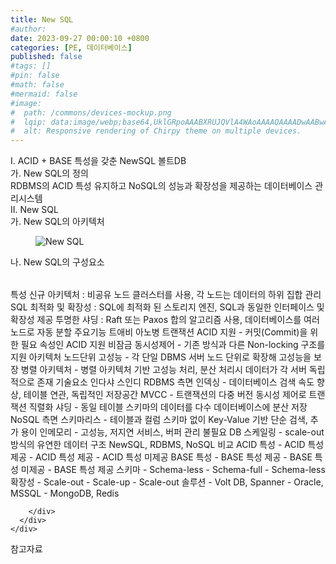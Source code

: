 ```yaml
---
title: New SQL
#author: 
date: 2023-09-27 00:00:10 +0800
categories: [PE, 데이터베이스]
published: false
#tags: []
#pin: false
#math: false
#mermaid: false
#image:
#  path: /commons/devices-mockup.png
#  lqip: data:image/webp;base64,UklGRpoAAABXRUJQVlA4WAoAAAAQAAAADwAABwAAQUxQSDIAAAARL0AmbZurmr57yyIiqE8oiG0bejIYEQTgqiDA9vqnsUSI6H+oAERp2HZ65qP/VIAWAFZQOCBCAAAA8AEAnQEqEAAIAAVAfCWkAALp8sF8rgRgAP7o9FDvMCkMde9PK7euH5M1m6VWoDXf2FkP3BqV0ZYbO6NA/VFIAAAA
#  alt: Responsive rendering of Chirpy theme on multiple devices.
---
```


<div class="post-wrap">
  <div class="para">
    <div class="para-title">
      I. ACID + BASE 특성을 갖춘 NewSQL 볼트DB
    </div>
    <div class="para-cntnt">
      <div class="para">
        <div class="para-title">
          가. New SQL의 정의
        </div>
        <div class="para-cntnt">
            RDBMS의 ACID 특성 유지하고 NoSQL의 성능과 확장성을 제공하는 데이터베이스 관리시스템
        </div>
      </div>
    </div>
  </div>
  
  <div class="para">
    <div class="para-title">
      II. New SQL
    </div>
    <div class="para-cntnt">
      <div class="para">
        <div class="para-title">
          가. New SQL의 아키텍처
        </div>
        <div class="para-cntnt">
          <figure class="post-figure">
            <img src="/assets/img/posts/New-SQL.png" alt="New SQL">
<!--            <figcaption>Source: Unveiling the Metaverse: Exploring Emerging Trends, Multifaceted Perspectives, and Future Challenges</figcaption>-->
          </figure>
        </div>
      </div>
      <div class="para">
        <div class="para-title">
          나. New SQL의 구성요소
        </div>
        <div class="para-cntnt">
          <table class="post-table">
          </table>
          특성
  신규 아키텍처 : 비공유 노드 클러스터를 사용, 각 노드는 데이터의 하위 집합 관리
  SQL 최적화 및 확장성 : SQL에 최적화 된 스토리지 엔진,  SQL과 동일한 인터페이스 및 확장성 제공
  투명한 샤딩 : Raft 또는 Paxos 합의 알고리즘 사용,  데이터베이스를 여러 노드로 자동 분할
주요기능 트애비 아노병
  트랜잭션
    ACID 지원 - 커밋(Commit)을 위한 필요 속성인 ACID 지원
    비잠금 동시성제어 - 기존 방식과 다른 Non-locking 구조를 지원
  아키텍처 
    노드단위 고성능 - 각 단일 DBMS 서버 노드 단위로 확장해 고성능을 보장
    병렬 아키텍처 - 병렬 아키텍처 기반 고성능 처리, 분산 처리시 데이터가 각 서버 독립적으로 존재
기술요소 인다샤 스인디
  RDBMS 측면
    인덱싱 - 데이터베이스 검색 속도 향상, 테이블 연관, 독립적인 저장공간
    MVCC - 트랜잭션의 다중 버전 동시성 제어로 트랜잭션 직렬화
    샤딩 - 동일 테이블 스키마의 데이터를 다수 데이터베이스에 분산 저장
  NoSQL 측면
    스키마리스 - 테이블과 컬럼 스키마 없이 Key-Value 기반 단순 검색, 추가 용이
    인메모리 - 고성능, 저지연 서비스, 버퍼 관리 불필요
    DB 스케일링 - scale-out 방식의 유연한 데이터 구조
NewSQL, RDBMS, NoSQL 비교
  ACID 특성 - ACID 특성 제공 - ACID 특성 제공 - ACID 특성 미제공
  BASE 특성 - BASE 특성 제공 - BASE 특성 미제공 - BASE 특성 제공
  스키마 - Schema-less - Schema-full - Schema-less
  확장성 - Scale-out - Scale-up - Scale-out
  솔루션 - Volt DB, Spanner - Oracle, MSSQL - MongoDB, Redis

        </div>
      </div>
    </div>
  </div>

  <div class="refr-wrap">
    <div class="refr-title">
        참고자료
    </div>
    <ol class="refr-list">
    <!--    <li>(나현식, 최대선) <a target="_blank" href="https://scienceon.kisti.re.kr/commons/util/originalView.do?cn=JAKO202225948430499&oCn=JAKO202225948430499&dbt=JAKO&journal=NJOU00291864">메타버스 보안 위협 요소 및 대응 방안 검토</a></li>-->
    <!--    <li>(M. Uddin, S. Manickam, H. Ullah, M. Obaidat and A. Dandoush) <a target="_blank" href="https://ieeexplore.ieee.org/abstract/document/10138386">Unveiling the Metaverse: Exploring Emerging Trends, Multifaceted Perspectives, and Future Challenges</a></li>-->
    </ol>
  </div>
</div>
